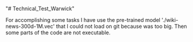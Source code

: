 "# Technical_Test_Warwick" 

For accomplishing some tasks I have use the pre-trained model './wiki-news-300d-1M.vec' that I could not load on git because 
was too big. Then some parts of the code are not executable. 

